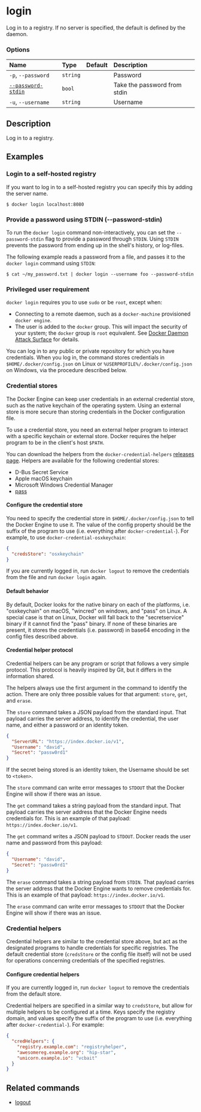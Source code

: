 # login

<!---MARKER_GEN_START-->
Log in to a registry.
If no server is specified, the default is defined by the daemon.

### Options

| Name                                  | Type     | Default | Description                  |
|:--------------------------------------|:---------|:--------|:-----------------------------|
| `-p`, `--password`                    | `string` |         | Password                     |
| [`--password-stdin`](#password-stdin) | `bool`   |         | Take the password from stdin |
| `-u`, `--username`                    | `string` |         | Username                     |


<!---MARKER_GEN_END-->

## Description

Log in to a registry.

## Examples

### Login to a self-hosted registry

If you want to log in to a self-hosted registry you can specify this by
adding the server name.

```console
$ docker login localhost:8080
```

### <a name="password-stdin"></a> Provide a password using STDIN (--password-stdin)

To run the `docker login` command non-interactively, you can set the
`--password-stdin` flag to provide a password through `STDIN`. Using
`STDIN` prevents the password from ending up in the shell's history,
or log-files.

The following example reads a password from a file, and passes it to the
`docker login` command using `STDIN`:

```console
$ cat ~/my_password.txt | docker login --username foo --password-stdin
```

### Privileged user requirement

`docker login` requires you to use `sudo` or be `root`, except when:

- Connecting to a remote daemon, such as a `docker-machine` provisioned `docker engine`.
- The user is added to the `docker` group. This will impact the security of your system; the `docker` group is `root` equivalent.  See [Docker Daemon Attack Surface](https://docs.docker.com/engine/security/#docker-daemon-attack-surface) for details.

You can log in to any public or private repository for which you have
credentials.  When you log in, the command stores credentials in
`$HOME/.docker/config.json` on Linux or `%USERPROFILE%/.docker/config.json` on
Windows, via the procedure described below.

### Credential stores

The Docker Engine can keep user credentials in an external credential store,
such as the native keychain of the operating system. Using an external store
is more secure than storing credentials in the Docker configuration file.

To use a credential store, you need an external helper program to interact
with a specific keychain or external store. Docker requires the helper
program to be in the client's host `$PATH`.

You can download the helpers from the `docker-credential-helpers`
[releases page](https://github.com/docker/docker-credential-helpers/releases).
Helpers are available for the following credential stores:

- D-Bus Secret Service
- Apple macOS keychain
- Microsoft Windows Credential Manager
- [pass](https://www.passwordstore.org/)

#### Configure the credential store

You need to specify the credential store in `$HOME/.docker/config.json`
to tell the Docker Engine to use it. The value of the config property should be
the suffix of the program to use (i.e. everything after `docker-credential-`).
For example, to use `docker-credential-osxkeychain`:

```json
{
  "credsStore": "osxkeychain"
}
```

If you are currently logged in, run `docker logout` to remove
the credentials from the file and run `docker login` again.

#### Default behavior

By default, Docker looks for the native binary on each of the platforms, i.e.
"osxkeychain" on macOS, "wincred" on windows, and "pass" on Linux. A special
case is that on Linux, Docker will fall back to the "secretservice" binary if
it cannot find the "pass" binary. If none of these binaries are present, it
stores the credentials (i.e. password) in base64 encoding in the config files
described above.

#### Credential helper protocol

Credential helpers can be any program or script that follows a very simple protocol.
This protocol is heavily inspired by Git, but it differs in the information shared.

The helpers always use the first argument in the command to identify the action.
There are only three possible values for that argument: `store`, `get`, and `erase`.

The `store` command takes a JSON payload from the standard input. That payload carries
the server address, to identify the credential, the user name, and either a password
or an identity token.

```json
{
  "ServerURL": "https://index.docker.io/v1",
  "Username": "david",
  "Secret": "passw0rd1"
}
```

If the secret being stored is an identity token, the Username should be set to
`<token>`.

The `store` command can write error messages to `STDOUT` that the Docker Engine
will show if there was an issue.

The `get` command takes a string payload from the standard input. That payload carries
the server address that the Docker Engine needs credentials for. This is
an example of that payload: `https://index.docker.io/v1`.

The `get` command writes a JSON payload to `STDOUT`. Docker reads the user name
and password from this payload:

```json
{
  "Username": "david",
  "Secret": "passw0rd1"
}
```

The `erase` command takes a string payload from `STDIN`. That payload carries
the server address that the Docker Engine wants to remove credentials for. This is
an example of that payload: `https://index.docker.io/v1`.

The `erase` command can write error messages to `STDOUT` that the Docker Engine
will show if there was an issue.

### Credential helpers

Credential helpers are similar to the credential store above, but act as the
designated programs to handle credentials for specific registries. The default
credential store (`credsStore` or the config file itself) will not be used for
operations concerning credentials of the specified registries.

#### Configure credential helpers

If you are currently logged in, run `docker logout` to remove
the credentials from the default store.

Credential helpers are specified in a similar way to `credsStore`, but
allow for multiple helpers to be configured at a time. Keys specify the
registry domain, and values specify the suffix of the program to use
(i.e. everything after `docker-credential-`).
For example:

```json
{
  "credHelpers": {
    "registry.example.com": "registryhelper",
    "awesomereg.example.org": "hip-star",
    "unicorn.example.io": "vcbait"
  }
}
```

## Related commands

* [logout](logout.md)
